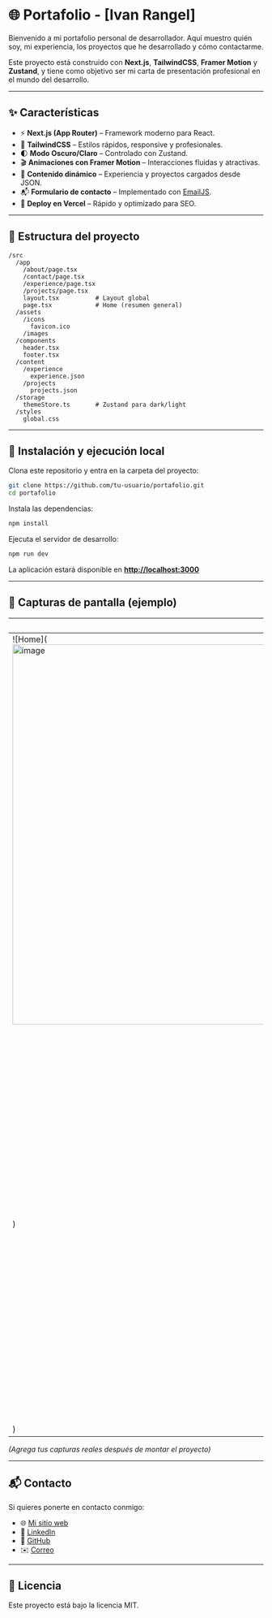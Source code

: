 # 🌐 Portafolio - \[Ivan Rangel]

Bienvenido a mi portafolio personal de desarrollador.
Aquí muestro quién soy, mi experiencia, los proyectos que he desarrollado y cómo contactarme.

Este proyecto está construido con **Next.js**, **TailwindCSS**, **Framer Motion** y **Zustand**, y tiene como objetivo ser mi carta de presentación profesional en el mundo del desarrollo.

---

## ✨ Características

* ⚡ **Next.js (App Router)** – Framework moderno para React.
* 🎨 **TailwindCSS** – Estilos rápidos, responsive y profesionales.
* 🌓 **Modo Oscuro/Claro** – Controlado con Zustand.
* 🎬 **Animaciones con Framer Motion** – Interacciones fluidas y atractivas.
* 📂 **Contenido dinámico** – Experiencia y proyectos cargados desde JSON.
* 📬 **Formulario de contacto** – Implementado con [EmailJS](https://www.emailjs.com/).
* 🚀 **Deploy en Vercel** – Rápido y optimizado para SEO.

---

## 📂 Estructura del proyecto

```
/src
  /app
    /about/page.tsx
    /contact/page.tsx
    /experience/page.tsx
    /projects/page.tsx
    layout.tsx          # Layout global
    page.tsx            # Home (resumen general)
  /assets
    /icons
      favicon.ico
    /images
  /components
    header.tsx
    footer.tsx
  /content
    /experience
      experience.json
    /projects
      projects.json
  /storage
    themeStore.ts       # Zustand para dark/light
  /styles
    global.css
```

---

## 🚀 Instalación y ejecución local

Clona este repositorio y entra en la carpeta del proyecto:

```bash
git clone https://github.com/tu-usuario/portafolio.git
cd portafolio
```

Instala las dependencias:

```bash
npm install
```

Ejecuta el servidor de desarrollo:

```bash
npm run dev
```

La aplicación estará disponible en **[http://localhost:3000](http://localhost:3000)**

---

## 📸 Capturas de pantalla (ejemplo)

| Inicio                                    | Proyectos                                         |
| ----------------------------------------- | ------------------------------------------------- |
| ![Home](<img width="1438" height="749" alt="image" src="https://github.com/user-attachments/assets/1ae3a135-7d95-4a79-9f5b-06c3c3970e63" />
) | ![Projects](<img width="1438" height="755" alt="image" src="https://github.com/user-attachments/assets/2ca27c2a-15a8-4741-83f9-82a41d1fcdf0" />
) |

*(Agrega tus capturas reales después de montar el proyecto)*

---

## 📬 Contacto

Si quieres ponerte en contacto conmigo:

* 🌐 [Mi sitio web](https://tusitio.dev)
* 💼 [LinkedIn](https://linkedin.com/in/tuusuario)
* 🐙 [GitHub](https://github.com/Ianbleake)
* ✉️ [Correo](mailto:bleakedev@gmail.com)

---

## 📄 Licencia

Este proyecto está bajo la licencia MIT.
